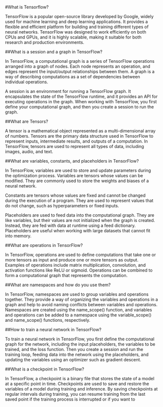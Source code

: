 #What is Tensorflow?

TensorFlow is a popular open-source library developed by Google, widely used for machine learning and deep learning applications. It provides a flexible and efficient platform for building and training different types of neural networks. TensorFlow was designed to work efficiently on both CPUs and GPUs, and it is highly scalable, making it suitable for both research and production environments.

##What is a session and a graph in TensorFlow?

In TensorFlow, a computational graph is a series of TensorFlow operations arranged into a graph of nodes. Each node represents an operation, and edges represent the input/output relationships between them. A graph is a way of describing computations as a set of dependencies between individual operations.

A session is an environment for running a TensorFlow graph. It encapsulates the state of the TensorFlow runtime, and it provides an API for executing operations in the graph. When working with TensorFlow, you first define your computational graph, and then you create a session to run the graph.

##What are Tensors?

A tensor is a mathematical object represented as a multi-dimensional array of numbers. Tensors are the primary data structure used in TensorFlow to represent inputs, intermediate results, and outputs of a computation. In TensorFlow, tensors are used to represent all types of data, including images, audio, and text.

##What are variables, constants, and placeholders in TensorFlow?

In TensorFlow, variables are used to store and update parameters during the optimization process. Variables are tensors whose values can be modified. They are commonly used to store the weights and biases of a neural network.

Constants are tensors whose values are fixed and cannot be changed during the execution of a program. They are used to represent values that do not change, such as hyperparameters or fixed inputs.

Placeholders are used to feed data into the computational graph. They are like variables, but their values are not initialized when the graph is created. Instead, they are fed with data at runtime using a feed dictionary. Placeholders are useful when working with large datasets that cannot fit into memory.

##What are operations in TensorFlow?

In TensorFlow, operations are used to define computations that take one or more tensors as input and produce one or more tensors as output. Examples of operations include matrix multiplication, convolution, and activation functions like ReLU or sigmoid. Operations can be combined to form a computational graph that represents the computation.

##What are namespaces and how do you use them?

In TensorFlow, namespaces are used to group variables and operations together. They provide a way of organizing the variables and operations in a graph and help to avoid naming conflicts between variables and operations. Namespaces are created using the name_scope() function, and variables and operations can be added to a namespace using the variable_scope() and name_scope() functions, respectively.

##How to train a neural network in TensorFlow?

To train a neural network in TensorFlow, you first define the computational graph for the network, including the input placeholders, the variables to be trained, and the loss function. Then you create a session and run the training loop, feeding data into the network using the placeholders, and updating the variables using an optimizer such as gradient descent.

##What is a checkpoint in TensorFlow?

In TensorFlow, a checkpoint is a binary file that stores the state of a model at a specific point in time. Checkpoints are used to save and restore the variables of a model during training and inference. By saving checkpoints at regular intervals during training, you can resume training from the last saved point if the training process is interrupted or if you want to
